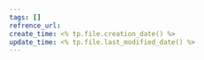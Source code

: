 ```yaml
---
tags: []
refrence_url: 
create_time: <% tp.file.creation_date() %>
update_time: <% tp.file.last_modified_date() %>
---
```

